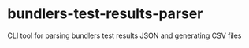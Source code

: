 # bundlers-test-results-parser
CLI tool for parsing bundlers test results JSON and generating CSV files
